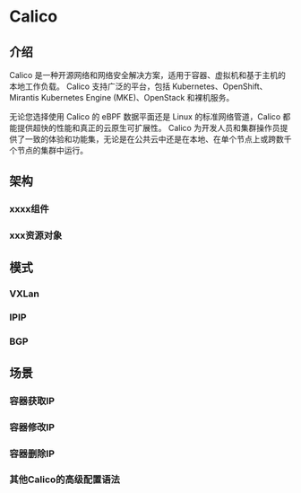 # Calico

## 介绍
Calico 是一种开源网络和网络安全解决方案，适用于容器、虚拟机和基于主机的本地工作负载。 Calico 支持广泛的平台，包括 Kubernetes、OpenShift、Mirantis Kubernetes Engine (MKE)、OpenStack 和裸机服务。

无论您选择使用 Calico 的 eBPF 数据平面还是 Linux 的标准网络管道，Calico 都能提供超快的性能和真正的云原生可扩展性。 Calico 为开发人员和集群操作员提供了一致的体验和功能集，无论是在公共云中还是在本地、在单个节点上或跨数千个节点的集群中运行。

## 架构

### xxxx组件

### xxx资源对象

## 模式

### VXLan

### IPIP

### BGP

## 场景

### 容器获取IP

### 容器修改IP

### 容器删除IP

### 其他Calico的高级配置语法